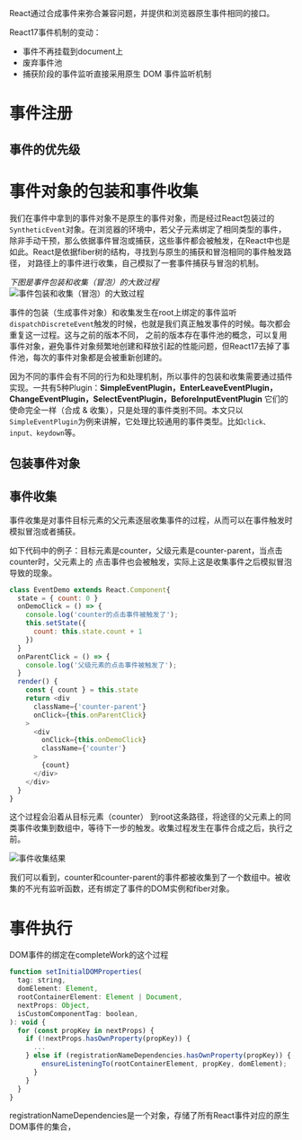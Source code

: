 React通过合成事件来弥合兼容问题，并提供和浏览器原生事件相同的接口。

React17事件机制的变动：
* 事件不再挂载到document上
* 废弃事件池
* 捕获阶段的事件监听直接采用原生 DOM 事件监听机制

# 事件注册
## 事件的优先级

# 事件对象的包装和事件收集
我们在事件中拿到的事件对象不是原生的事件对象，而是经过React包装过的`SyntheticEvent`对象。在浏览器的环境中，若父子元素绑定了相同类型的事件，
除非手动干预，那么依据事件冒泡或捕获，这些事件都会被触发，在React中也是如此。React是依据fiber树的结构，寻找到与原生的捕获和冒泡相同的事件触发路径，
对路径上的事件进行收集，自己模拟了一套事件捕获与冒泡的机制。

*下图是事件包装和收集（冒泡）的大致过程*
![事件包装和收集（冒泡）的大致过程](http://neroht.com/eventPath2.jpg)


事件的包装（生成事件对象）和收集发生在root上绑定的事件监听`dispatchDiscreteEvent`触发的时候，也就是我们真正触发事件的时候。每次都会重复这一过程。这与之前的版本不同，
之前的版本存在事件池的概念，可以复用事件对象，避免事件对象频繁地创建和释放引起的性能问题，但React17去掉了事件池，每次的事件对象都是会被重新创建的。

因为不同的事件会有不同的行为和处理机制，所以事件的包装和收集需要通过插件实现。一共有5种Plugin：**SimpleEventPlugin，EnterLeaveEventPlugin，
ChangeEventPlugin，SelectEventPlugin，BeforeInputEventPlugin**
它们的使命完全一样（合成 & 收集），只是处理的事件类别不同。本文只以`SimpleEventPlugin`为例来讲解，它处理比较通用的事件类型。比如`click、input、keydown`等。

## 包装事件对象

## 事件收集
事件收集是对事件目标元素的父元素逐层收集事件的过程，从而可以在事件触发时模拟冒泡或者捕获。

如下代码中的例子：目标元素是counter，父级元素是counter-parent，当点击counter时，父元素上的
点击事件也会被触发，实际上这是收集事件之后模拟冒泡导致的现象。
```javascript
class EventDemo extends React.Component{
  state = { count: 0 }
  onDemoClick = () => {
    console.log('counter的点击事件被触发了');
    this.setState({
      count: this.state.count + 1
    })
  }
  onParentClick = () => {
    console.log('父级元素的点击事件被触发了');
  }
  render() {
    const { count } = this.state
    return <div
      className={'counter-parent'}
      onClick={this.onParentClick}
    >
      <div
        onClick={this.onDemoClick}
        className={'counter'}
      >
        {count}
      </div>
    </div>
  }
}
```

这个过程会沿着从目标元素（counter） 到root这条路径，将途径的父元素上的同类事件收集到数组中，等待下一步的触发。收集过程发生在事件合成之后，执行之前。

![事件收集结果](http://neroht.com/eventTrigger.jpg)

我们可以看到，counter和counter-parent的事件都被收集到了一个数组中。被收集的不光有监听函数，还有绑定了事件的DOM实例和fiber对象。








# 事件执行

DOM事件的绑定在completeWork的这个过程
```javascript
function setInitialDOMProperties(
  tag: string,
  domElement: Element,
  rootContainerElement: Element | Document,
  nextProps: Object,
  isCustomComponentTag: boolean,
): void {
  for (const propKey in nextProps) {
    if (!nextProps.hasOwnProperty(propKey)) {
      ...
    } else if (registrationNameDependencies.hasOwnProperty(propKey)) {
        ensureListeningTo(rootContainerElement, propKey, domElement);
      }
    }
  }
}
```
registrationNameDependencies是一个对象，存储了所有React事件对应的原生DOM事件的集合，
